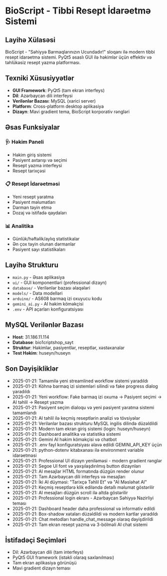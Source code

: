 # BioScript - Tibbi Resept İdarəetmə Sistemi

## Layihə Xülasəsi
BioScript - "Səhiyyə Barmaqlarınızın Ucundadır!" sloqanı ilə modern tibbi resept idarəetmə sistemi. PyQt5 əsaslı GUI ilə həkimlər üçün effektiv və təhlükəsiz resept yazma platforması.

## Texniki Xüsusiyyətlər
- **GUI Framework**: PyQt5 (tam ekran interfeys)
- **Dil**: Azərbaycan dili interfeysi
- **Verilənlər Bazası**: MySQL (xarici server)
- **Platform**: Cross-platform desktop aplikasiya
- **Dizayn**: Mavi gradient tema, BioScript korporativ rəngləri

## Əsas Funksiyalar

### 🩺 Həkim Paneli
- Həkim giriş sistemi
- Pasiyent axtarışı və seçimi
- Resept yazma interfeysi
- Resept tarixçəsi

### 📋 Resept İdarəetməsi
- Yeni resept yaratma
- Pasiyent məlumatları
- Dərman təyin etmə
- Dozaj və istifadə qaydaları

### 📊 Analitika
- Günlük/həftəlik/aylıq statistikalar
- Ən çox təyin olunan dərmanlar
- Pasiyent sayı statistikaları

## Layihə Strukturu
- `main.py` - Əsas aplikasiya
- `ui/` - GUI komponentləri (professional dizayn)
- `database/` - Verilənlər bazası əlaqələri
- `models/` - Data modelləri
- `arduino/` - AS608 barmaq izi oxuyucu kodu
- `gemini_ai.py` - AI həkim köməkçisi
- `.env` - API açarları konfiguratsiyası

## MySQL Verilənlər Bazası
- **Host**: 31.186.11.114
- **Database**: bio1criptshop_sayt
- **Struktur**: Həkimlər, pasiyentlər, reseptlər, xəstəxanalar
- **Test Həkim**: huseyn/huseyn

## Son Dəyişikliklər
- 2025-01-21: Tamamilə yeni streamlined workflow sistemi yaradıldı
- 2025-01-21: Köhnə barmaq izi sistemləri silindi və fake progress dialog yaradıldı
- 2025-01-21: Yeni workflow: Fake barmaq izi oxuma → Pasiyent seçimi → AI təhlil → Resept yazma
- 2025-01-21: Pasiyent seçim dialoqu və yeni pasiyent yaratma sistemi tamamlandı
- 2025-01-21: AI təhlil ilə keçmiş reseptlərin analizi və tövsiyələr
- 2025-01-21: Verilənlər bazası strukturu MySQL ingilis dilində düzəldildi
- 2025-01-21: Modern tam ekran giriş sistemi (login: huseyn/huseyn)
- 2025-01-21: Dashboard analitika və statistika sistemi
- 2025-01-21: Gemini AI həkim köməkçisi və chatbot
- 2025-01-21: .env fayl konfiguratsiyası əlavə edildi GEMINI_API_KEY üçün
- 2025-01-21: python-dotenv kitabxanası ilə environment variable idarəetməsi
- 2025-01-21: Professional UI dizayn yeniləməsi - modern gradient rənglər
- 2025-01-21: Segoe UI font və yaxşılaşdırılmış button dizaynları
- 2025-01-21: AI mesajlar HTML formatında düzgün render olunur
- 2025-01-21: Tam Azərbaycan dili interfeys və mesajları
- 2025-01-21: İki AI düyməsi: "Tarixçə Təhlil Et" və "AI Məsləhət Al" 
- 2025-01-21: Keçmiş reseptlərə klik ediləndə detallı məlumat göstərilir
- 2025-01-21: AI mesajları düzgün scroll ilə altda göstərilir
- 2025-01-21: Professional login ekranı - Azərbaycan Səhiyyə Nazirliyi teması
- 2025-01-21: Dashboard header daha professional və informativ edildi
- 2025-01-21: Box-shadow xətaları düzəldildi və modern kartlar yaradıldı
- 2025-01-21: Chat metodları handle_chat_message olaraq dəyişdirildi
- 2025-01-21: Tam ekran resept yazma və 3-bölməli AI chat sistemi

## İstifadəçi Seçimləri
- Dil: Azərbaycan dili (tam interfeys)
- PyQt5 GUI framework (istəkli olaraq saxlanılması)
- Tam ekran aplikasiya görünüşü
- Mavi gradient dizayn teması